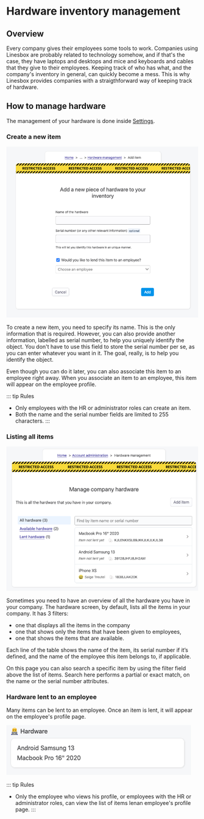 # Hardware inventory management

## Overview

Every company gives their employees some tools to work. Companies using Linesbox are probably related to technology somehow, and if that's the case, they have laptops and desktops and mice and keyboards and cables that they give to their employees. Keeping track of who has what, and the company's inventory in general, can quickly become a mess. This is why Linesbox provides companies with a straigthforward way of keeping track of hardware.

## How to manage hardware

The management of your hardware is done inside [Settings](/docs/adminland).

### Create a new item

![track a new item](./img/hardware_creation.png)

To create a new item, you need to specify its name. This is the only information that is required. However, you can also provide another information, labelled as serial number, to help you uniquely identify the object. You don't have to use this field to store the serial number per se, as you can enter whatever you want in it. The goal, really, is to help you identify the object.

Even though you can do it later, you can also associate this item to an employee right away. When you associate an item to an employee, this item will appear on the employee profile.

::: tip Rules
* Only employees with the HR or administrator roles can create an item.
* Both the name and the serial number fields are limited to 255 characters.
:::

### Listing all items

![list all hardware](./img/hardware_list_items.png)

Sometimes you need to have an overview of all the hardware you have in your company. The hardware screen, by default, lists all the items in your company. It has 3 filters:

* one that displays all the items in the company
* one that shows only the items that have been given to employees,
* one that shows the items that are available.

Each line of the table shows the name of the item, its serial number if it’s defined, and the name of the employee this item belongs to, if applicable.

On this page you can also search a specific item by using the filter field above the list of items. Search here performs a partial or exact match, on the name or the serial number attributes.

### Hardware lent to an employee

Many items can be lent to an employee. Once an item is lent, it will appear on the employee's profile page.

![items on the employee page](./img/hardware_list_employee.png)

::: tip Rules
* Only the employee who views his profile, or employees with the HR or administrator roles, can view the list of items lenan employee's profile page.
:::
